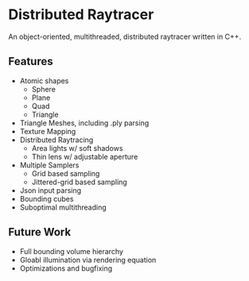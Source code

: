 # Distributed Raytracer
An object-oriented, multithreaded, distributed raytracer written in C++.

## Features
* Atomic shapes
  * Sphere
  * Plane
  * Quad
  * Triangle
* Triangle Meshes, including .ply parsing
* Texture Mapping
* Distributed Raytracing
  * Area lights w/ soft shadows
  * Thin lens w/ adjustable aperture
* Multiple Samplers
  * Grid based sampling
  * Jittered-grid based sampling
* Json input parsing
* Bounding cubes
* Suboptimal multithreading

## Future Work
* Full bounding volume hierarchy
* Gloabl illumination via rendering equation
* Optimizations and bugfixing
